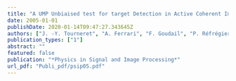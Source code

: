 ```yaml
---
title: "A UMP Unbiaised test for target Detection in Active Coherent Images"
date: 2005-01-01
publishDate: 2020-01-14T09:47:27.343645Z
authors: ["J. -Y. Tourneret", "A. Ferrari", "F. Goudail", "P. Réfrégier"]
publication_types: ["1"]
abstract: ""
featured: false
publication: "*Physics in Signal and Image Processing*"
url_pdf: "Publi_pdf/psip05.pdf"
---
```


